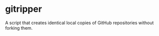 # gitripper
A script that creates identical local copies of GitHub repositories without forking them.

